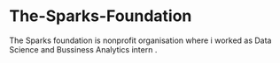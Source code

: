 # The-Sparks-Foundation
The Sparks foundation is nonprofit organisation where i  worked as Data Science and Bussiness Analytics intern . 
